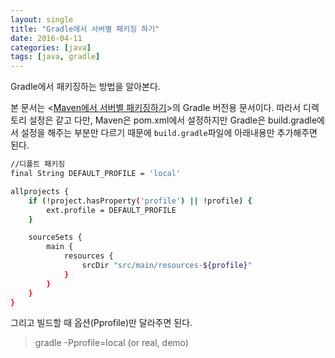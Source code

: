 ```yaml
---
layout: single
title: "Gradle에서 서버별 패키징 하기"
date: 2016-04-11
categories: [java]
tags: [java, gradle]
---
```


Gradle에서 패키징하는 방법을 알아본다.

본 문서는 <[Maven에서 서버별 패키징하기](http://yookeun.github.io/java/2015/07/20/maven-pacaking/)>의
Gradle 버전용 문서이다.
따라서 디렉토리 설정은 같고 다만, Maven은 pom.xml에서 설정하지만 Gradle은 build.gradle에서 설정을 해주는 부분만 다르기 때문에
`build.gradle`파일에 아래내용만 추가해주면 된다.

```bash
//디폴트 패키징
final String DEFAULT_PROFILE = 'local'

allprojects {
	if (!project.hasProperty('profile') || !profile) {
		ext.profile = DEFAULT_PROFILE
	}

	sourceSets {
		main {
			resources {
				srcDir "src/main/resources-${profile}"
			}
		}
	}
}
```

그리고 빌드할 때 옵션(Pprofile)만 달라주면 된다.

> gradle -Pprofile=local (or real, demo)
